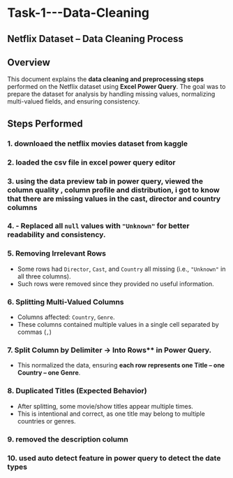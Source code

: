 # Task-1---Data-Cleaning
## Netflix Dataset – Data Cleaning Process

## Overview
This document explains the **data cleaning and preprocessing steps** performed on the Netflix dataset using **Excel Power Query**. The goal was to prepare the dataset for analysis by handling missing values, normalizing multi-valued fields, and ensuring consistency.

## Steps Performed

### 1. downloaed the netflix movies dataset from kaggle
### 2. loaded the csv file in excel power query editor
### 3. using the data preview tab in power query, viewed the column quality , column profile and distribution, i got to know that there are missing values in the cast, director and country columns
### 4. - Replaced all `null` values with `"Unknown"` for better readability and consistency.
### 5. Removing Irrelevant Rows
- Some rows had `Director`, `Cast`, and `Country` all missing (i.e., `"Unknown"` in all three columns).
- Such rows were removed since they provided no useful information.

### 6. Splitting Multi-Valued Columns
- Columns affected: `Country`, `Genre`.
- These columns contained multiple values in a single cell separated by commas (`,`)

### 7. Split Column by Delimiter → Into Rows** in Power Query.
- This normalized the data, ensuring **each row represents one Title – one Country – one Genre**.

### 8. Duplicated Titles (Expected Behavior)
- After splitting, some movie/show titles appear multiple times.
- This is intentional and correct, as one title may belong to multiple countries or genres.

### 9. removed the description column 
### 10. used auto detect feature in power query to detect the date types


